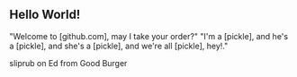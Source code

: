 ## Hello World!
"Welcome to [github.com], may I take your order?"
"I'm a [pickle], and he's a [pickle], and she's a [pickle], and we're all [pickle], hey!."

sliprub on Ed from Good Burger

<!--
**sliprub/sliprub** is a ✨ _special_ ✨ repository because its `README.md` (this file) appears on your GitHub profile.

Here are some ideas to get you started:

- 🔭 I’m currently working on ...
- 🌱 I’m currently learning ...
- 👯 I’m looking to collaborate on ...
- 🤔 I’m looking for help with ...
- 💬 Ask me about ...
- 📫 How to reach me: ...
- 😄 Pronouns: ...
- ⚡ Fun fact: ...
-->
